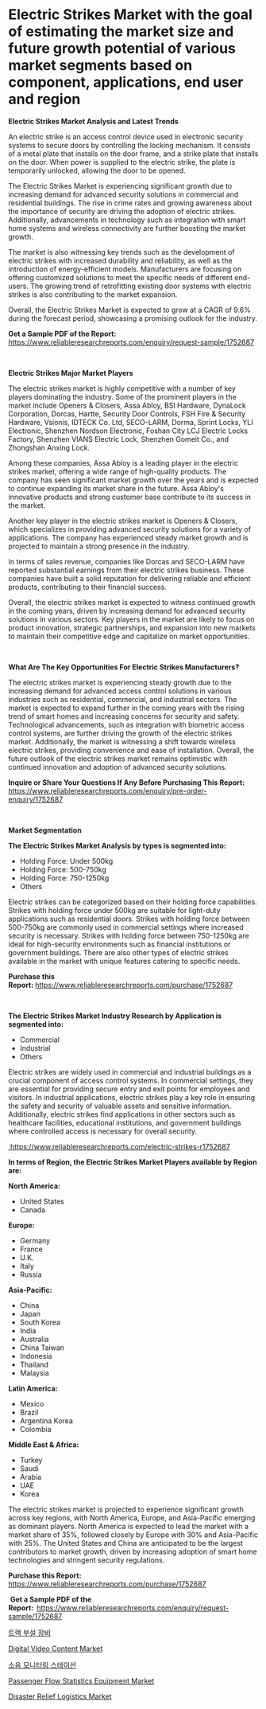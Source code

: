 <p><h1>Electric Strikes Market with the goal of estimating the market size and future growth potential of various market segments based on component, applications, end user and region</h1></p><p><strong>Electric Strikes Market Analysis and Latest Trends</strong></p>
<p><p>An electric strike is an access control device used in electronic security systems to secure doors by controlling the locking mechanism. It consists of a metal plate that installs on the door frame, and a strike plate that installs on the door. When power is supplied to the electric strike, the plate is temporarily unlocked, allowing the door to be opened.</p><p>The Electric Strikes Market is experiencing significant growth due to increasing demand for advanced security solutions in commercial and residential buildings. The rise in crime rates and growing awareness about the importance of security are driving the adoption of electric strikes. Additionally, advancements in technology such as integration with smart home systems and wireless connectivity are further boosting the market growth.</p><p>The market is also witnessing key trends such as the development of electric strikes with increased durability and reliability, as well as the introduction of energy-efficient models. Manufacturers are focusing on offering customized solutions to meet the specific needs of different end-users. The growing trend of retrofitting existing door systems with electric strikes is also contributing to the market expansion.</p><p>Overall, the Electric Strikes Market is expected to grow at a CAGR of 9.6% during the forecast period, showcasing a promising outlook for the industry.</p></p>
<p><strong>Get a Sample PDF of the Report:&nbsp;</strong> <a href="https://www.reliableresearchreports.com/enquiry/request-sample/1752687">https://www.reliableresearchreports.com/enquiry/request-sample/1752687</a></p>
<p>&nbsp;</p>
<p><strong>Electric Strikes Major Market Players</strong></p>
<p><p>The electric strikes market is highly competitive with a number of key players dominating the industry. Some of the prominent players in the market include Openers & Closers, Assa Abloy, BSI Hardware, DynaLock Corporation, Dorcas, Hartte, Security Door Controls, FSH Fire & Security Hardware, Vsionis, IDTECK Co. Ltd, SECO-LARM, Dorma, Sprint Locks, YLI Electronic, Shenzhen Nordson Electronic, Foshan City LCJ Electric Locks Factory, Shenzhen VIANS Electric Lock, Shenzhen Gomeit Co., and Zhongshan Anxing Lock.</p><p>Among these companies, Assa Abloy is a leading player in the electric strikes market, offering a wide range of high-quality products. The company has seen significant market growth over the years and is expected to continue expanding its market share in the future. Assa Abloy's innovative products and strong customer base contribute to its success in the market.</p><p>Another key player in the electric strikes market is Openers & Closers, which specializes in providing advanced security solutions for a variety of applications. The company has experienced steady market growth and is projected to maintain a strong presence in the industry.</p><p>In terms of sales revenue, companies like Dorcas and SECO-LARM have reported substantial earnings from their electric strikes business. These companies have built a solid reputation for delivering reliable and efficient products, contributing to their financial success.</p><p>Overall, the electric strikes market is expected to witness continued growth in the coming years, driven by increasing demand for advanced security solutions in various sectors. Key players in the market are likely to focus on product innovation, strategic partnerships, and expansion into new markets to maintain their competitive edge and capitalize on market opportunities.</p></p>
<p>&nbsp;</p>
<p><strong>What Are The Key Opportunities For Electric Strikes Manufacturers?</strong></p>
<p><p>The electric strikes market is experiencing steady growth due to the increasing demand for advanced access control solutions in various industries such as residential, commercial, and industrial sectors. The market is expected to expand further in the coming years with the rising trend of smart homes and increasing concerns for security and safety. Technological advancements, such as integration with biometric access control systems, are further driving the growth of the electric strikes market. Additionally, the market is witnessing a shift towards wireless electric strikes, providing convenience and ease of installation. Overall, the future outlook of the electric strikes market remains optimistic with continued innovation and adoption of advanced security solutions.</p></p>
<p><strong>Inquire or Share Your Questions If Any Before Purchasing This Report:</strong> <a href="https://www.reliableresearchreports.com/enquiry/pre-order-enquiry/1752687">https://www.reliableresearchreports.com/enquiry/pre-order-enquiry/1752687</a></p>
<p>&nbsp;</p>
<p><strong>Market Segmentation</strong></p>
<p><strong>The Electric Strikes Market Analysis by types is segmented into:</strong></p>
<p><ul><li>Holding Force: Under 500kg</li><li>Holding Force: 500-750kg</li><li>Holding Force: 750-1250kg</li><li>Others</li></ul></p>
<p><p>Electric strikes can be categorized based on their holding force capabilities. Strikes with holding force under 500kg are suitable for light-duty applications such as residential doors. Strikes with holding force between 500-750kg are commonly used in commercial settings where increased security is necessary. Strikes with holding force between 750-1250kg are ideal for high-security environments such as financial institutions or government buildings. There are also other types of electric strikes available in the market with unique features catering to specific needs.</p></p>
<p><strong>Purchase this Report:&nbsp;</strong><a href="https://www.reliableresearchreports.com/purchase/1752687">https://www.reliableresearchreports.com/purchase/1752687</a></p>
<p>&nbsp;</p>
<p><strong>The Electric Strikes Market Industry Research by Application is segmented into:</strong></p>
<p><ul><li>Commercial</li><li>Industrial</li><li>Others</li></ul></p>
<p><p>Electric strikes are widely used in commercial and industrial buildings as a crucial component of access control systems. In commercial settings, they are essential for providing secure entry and exit points for employees and visitors. In industrial applications, electric strikes play a key role in ensuring the safety and security of valuable assets and sensitive information. Additionally, electric strikes find applications in other sectors such as healthcare facilities, educational institutions, and government buildings where controlled access is necessary for overall security.</p></p>
<p><a href="https://www.reliableresearchreports.com/electric-strikes-r1752687">&nbsp;https://www.reliableresearchreports.com/electric-strikes-r1752687</a></p>
<p><strong>In terms of Region, the Electric Strikes Market Players available by Region are:</strong></p>
<p>
    <p> <strong> North America: </strong>
        <ul>
            <li>United States</li>
            <li>Canada</li>
        </ul>
        </p> 
    <p> <strong> Europe: </strong>
        <ul>
            <li>Germany</li>
            <li>France</li>
            <li>U.K.</li>
            <li>Italy</li>
            <li>Russia</li>
        </ul>
        </p> 
    <p> <strong> Asia-Pacific: </strong>
        <ul>
            <li>China</li>
            <li>Japan</li>
            <li>South Korea</li>
            <li>India</li>
            <li>Australia</li>
            <li>China Taiwan</li>
            <li>Indonesia</li>
            <li>Thailand</li>
            <li>Malaysia</li>
        </ul>
        </p> 
    <p> <strong> Latin America: </strong>
        <ul>
            <li>Mexico</li>
            <li>Brazil</li>
            <li>Argentina Korea</li>
            <li>Colombia</li>
        </ul>
        </p> 
    <p> <strong> Middle East & Africa: </strong>
        <ul>
            <li>Turkey</li>
            <li>Saudi</li>
            <li>Arabia</li>
            <li>UAE</li>
            <li>Korea</li>
        </ul>
    </p>
    </p>
<p><p>The electric strikes market is projected to experience significant growth across key regions, with North America, Europe, and Asia-Pacific emerging as dominant players. North America is expected to lead the market with a market share of 35%, followed closely by Europe with 30% and Asia-Pacific with 25%. The United States and China are anticipated to be the largest contributors to market growth, driven by increasing adoption of smart home technologies and stringent security regulations.</p></p>
<p><strong>Purchase this Report: </strong><a href="https://www.reliableresearchreports.com/purchase/1752687">https://www.reliableresearchreports.com/purchase/1752687</a></p>
<p>&nbsp;<strong>Get a Sample PDF of the Report:&nbsp;&nbsp;</strong><a href="https://www.reliableresearchreports.com/enquiry/request-sample/1752687">https://www.reliableresearchreports.com/enquiry/request-sample/1752687</a></p>
<p><strong></strong></p>
<p><p><a href="https://github.com/JosefaRice/Market-Research-Report-List-2/blob/main/403857679091.md">트랙 부설 장비</a></p><p><a href="https://github.com/Glendatilghmankmgz0rbhwpy/Market-Research-Report-List-3/blob/main/digital-video-content-market.md">Digital Video Content Market</a></p><p><a href="https://github.com/fernandotryO5lson96765/Market-Research-Report-List-3/blob/main/693670179090.md">소음 모니터링 스테이션</a></p><p><a href="https://www.linkedin.com/pulse/passenger-flow-statistics-equipment-market-share-analysis-growth-zbzye?trackingId=g2e3UzBSRUOsRfuNDDh6tw%3D%3D">Passenger Flow Statistics Equipment Market</a></p><p><a href="https://github.com/DeonteStanton2023/Market-Research-Report-List-2/blob/main/disaster-relief-logistics-market.md">Disaster Relief Logistics Market</a></p></p>